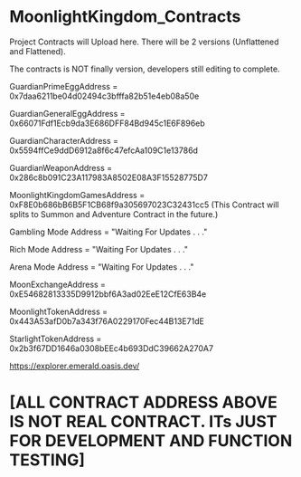 # MoonlightKingdom_Contracts
Project Contracts will Upload here.
There will be 2 versions (Unflattened and Flattened).

The contracts is NOT finally version, developers still editing to complete.

GuardianPrimeEggAddress = 0x7daa6211be04d02494c3bfffa82b51e4eb08a50e

GuardianGeneralEggAddress = 0x66071Fdf1Ecb9da3E686DFF84Bd945c1E6F896eb

GuardianCharacterAddress = 0x5594ffCe9ddD6912a8f6c47efcAa109C1e13786d

GuardianWeaponAddress = 0x286c8b091C23A117983A8502E08A3F15528775D7

MoonlightKingdomGamesAddress = 0xF8E0b686bB6B5F1CB68f9a305697023C32431cc5
(This Contract will splits to Summon and Adventure Contract in the future.)

Gambling Mode Address = "Waiting For Updates . . ."

Rich Mode Address = "Waiting For Updates . . ."

Arena Mode Address = "Waiting For Updates . . ."

MoonExchangeAddress = 0xE54682813335D9912bbf6A3ad02EeE12CfE63B4e

MoonlightTokenAddress = 0x443A53afD0b7a343f76A0229170Fec44B13E71dE

StarlightTokenAddress = 0x2b3f67DD1646a0308bEEc4b693DdC39662A270A7


https://explorer.emerald.oasis.dev/

# [ALL CONTRACT ADDRESS ABOVE IS NOT REAL CONTRACT. ITs JUST FOR DEVELOPMENT AND FUNCTION TESTING]
